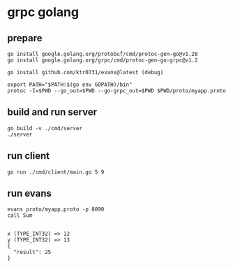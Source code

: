 # grpc golang

## prepare

```
go install google.golang.org/protobuf/cmd/protoc-gen-go@v1.28
go install google.golang.org/grpc/cmd/protoc-gen-go-grpc@v1.2

go install github.com/ktr0731/evans@latest (debug)

export PATH="$PATH:$(go env GOPATH)/bin"
protoc -I=$PWD --go_out=$PWD --go-grpc_out=$PWD $PWD/proto/myapp.proto
``` 

## build and run server
```
go build -v ./cmd/server
./server
```

## run client
```
go run ./cmd/client/main.go 5 9
```

## run evans
```
evans proto/myapp.proto -p 8090
call Sum


x (TYPE_INT32) => 12
y (TYPE_INT32) => 13
{
  "result": 25
}

```